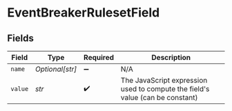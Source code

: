 # EventBreakerRulesetField


## Fields

| Field                                                                         | Type                                                                          | Required                                                                      | Description                                                                   |
| ----------------------------------------------------------------------------- | ----------------------------------------------------------------------------- | ----------------------------------------------------------------------------- | ----------------------------------------------------------------------------- |
| `name`                                                                        | *Optional[str]*                                                               | :heavy_minus_sign:                                                            | N/A                                                                           |
| `value`                                                                       | *str*                                                                         | :heavy_check_mark:                                                            | The JavaScript expression used to compute the field's value (can be constant) |